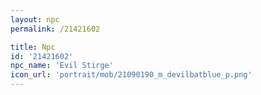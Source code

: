 ```yaml
---
layout: npc
permalink: /21421602

title: Npc
id: '21421602'
npc_name: 'Evil Stirge'
icon_url: 'portrait/mob/21090190_m_devilbatblue_p.png'
---
```

